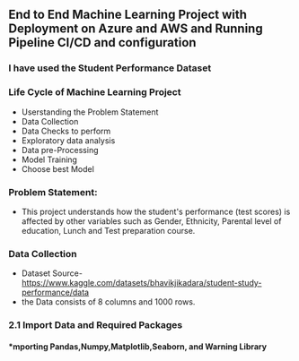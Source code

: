 ## End to End Machine Learning Project with Deployment on Azure and AWS and Running Pipeline CI/CD and configuration

### I have used the Student Performance Dataset 

### Life Cycle of Machine Learning Project

* Userstanding the Problem Statement
* Data Collection
* Data Checks to perform
* Exploratory data analysis 
* Data pre-Processing
* Model Training 
* Choose best Model 


### Problem Statement:
* This project understands how the student's performance (test scores) is affected by other variables such as Gender, Ethnicity, Parental level of education, Lunch and Test preparation course.

### Data Collection
* Dataset Source- https://www.kaggle.com/datasets/bhavikjikadara/student-study-performance/data
* the Data consists of 8 columns and 1000 rows.

### 2.1 Import Data and Required Packages
#### *mporting Pandas,Numpy,Matplotlib,Seaborn, and Warning Library

